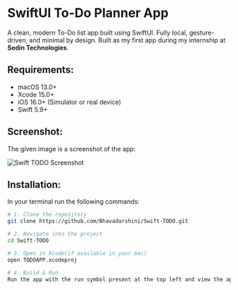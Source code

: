 # SwiftUI To-Do Planner App

A clean, modern To-Do list app built using SwiftUI. Fully local, gesture-driven, and minimal by design. Built as my first app during my internship at **Sedin Technologies**.


## Requirements:

- macOS 13.0+
- Xcode 15.0+
- iOS 16.0+ (Simulator or real device)
- Swift 5.9+


## Screenshot:

The given image is a screenshot of the app:

![Swift TODO Screenshot](Swift-TODO.png)


## Installation:

In your terminal run the following commands:

```bash
# 1. Clone the repository
git clone https://github.com/Bhavadarshini/Swift-TODO.git

# 2. Navigate into the project
cd Swift-TODO

# 3. Open in Xcode(if available in your mac)
open TODOAPP.xcodeproj

# 4. Build & Run
Run the app with the run symbol present at the top left and view the app in stimulator or your device.

